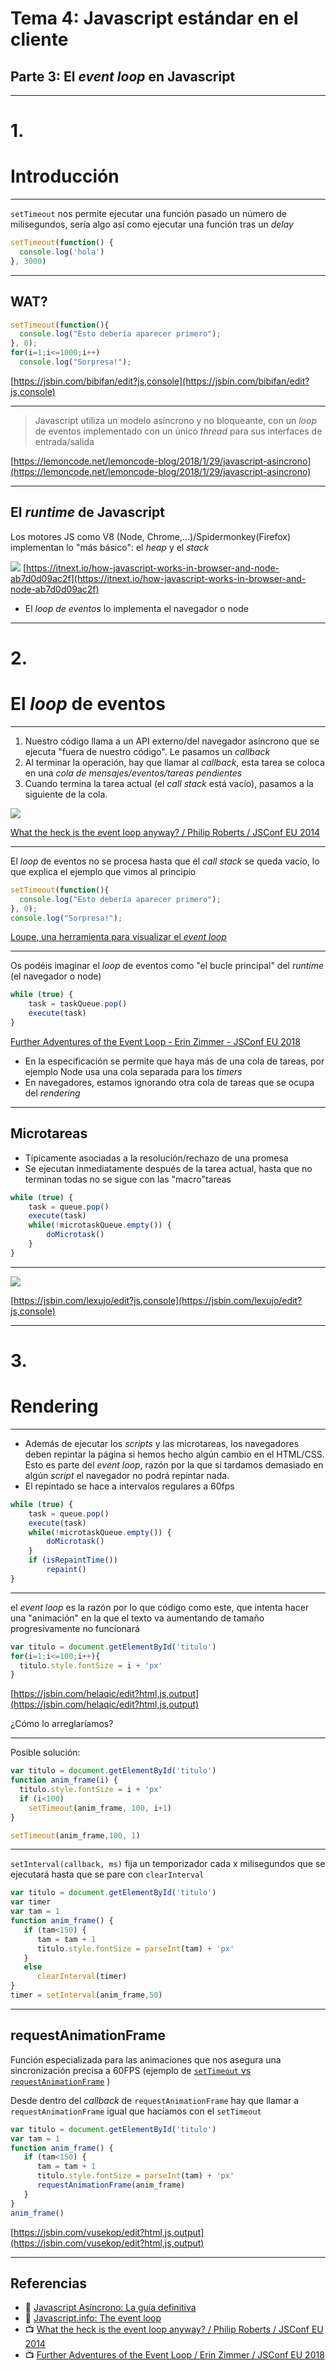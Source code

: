 <!-- .slide: class="titulo" -->

# Tema 4: Javascript estándar en el cliente
## Parte 3: El *event loop* en Javascript

---

<!-- .slide: class="titulo" -->

# 1.
# Introducción


---

`setTimeout` nos permite ejecutar una función pasado un número de milisegundos, sería algo así como ejecutar una función tras un *delay*

```javascript
setTimeout(function() {
  console.log('hola')
}, 3000)
```

---

## WAT?

```javascript
setTimeout(function(){
  console.log("Esto debería aparecer primero");
}, 0);
for(i=1;i<=1000;i++)
  console.log("Sorpresa!");
```
[https://jsbin.com/bibifan/edit?js,console](https://jsbin.com/bibifan/edit?js,console)

---


> Javascript utiliza un modelo asíncrono y no bloqueante, con un *loop* de eventos implementado con un único *thread* para sus interfaces de entrada/salida

[https://lemoncode.net/lemoncode-blog/2018/1/29/javascript-asincrono](https://lemoncode.net/lemoncode-blog/2018/1/29/javascript-asincrono) <!-- .element class="caption"-->


---

## El *runtime* de Javascript

Los motores JS como V8 (Node, Chrome,...)/Spidermonkey(Firefox) implementan lo "más básico": el *heap* y el *stack*

![](images_event_loop/heap_stack.gif) <!-- .element class="stretch"-->
[https://itnext.io/how-javascript-works-in-browser-and-node-ab7d0d09ac2f](https://itnext.io/how-javascript-works-in-browser-and-node-ab7d0d09ac2f) <!-- .element class="caption"-->

- El *loop de eventos* lo implementa el navegador o node


---

<!-- .slide: class="titulo" -->

# 2.
# El *loop* de eventos

---

1. Nuestro código llama a un API externo/del navegador asíncrono que se ejecuta "fuera de nuestro código". Le pasamos un *callback* 
2. Al terminar la operación, hay que llamar al *callback*, esta tarea se coloca en una *cola de mensajes/eventos/tareas pendientes*
3. Cuando termina la tarea actual (el *call stack* está vacío), pasamos a la siguiente de la cola.

![](images_event_loop/cola_mensajes.png) 
<!-- .element class="stretch"-->

[What the heck is the event loop anyway? / Philip Roberts / JSConf EU 2014](https://www.youtube.com/watch?v=8aGhZQkoFbQ)<!-- .element class="caption"-->


---

El *loop* de eventos no se procesa hasta que el *call stack* se queda vacío, lo que explica el ejemplo que vimos al principio

```javascript
setTimeout(function(){
  console.log("Esto debería aparecer primero");
}, 0);
console.log("Sorpresa!");
```
[Loupe, una herramienta para visualizar el *event loop*](http://latentflip.com/loupe/?code=c2V0VGltZW91dChmdW5jdGlvbiB0aW1lcigpewogIGNvbnNvbGUubG9nKCJFc3RvIGRlYmVy7WEgYXBhcmVjZXIgcHJpbWVybyIpOwp9LCAwKTsKY29uc29sZS5sb2coIlNvcnByZXNhISIpOw%3D%3D!!!PGJ1dHRvbj5DbGljayBtZSE8L2J1dHRvbj4%3D)

---

Os podéis imaginar el *loop* de eventos como "el bucle principal" del *runtime* (el navegador o node)

```javascript
while (true) {
    task = taskQueue.pop()
    execute(task)
}
```
[Further Adventures of the Event Loop - Erin Zimmer - JSConf EU 2018](https://www.youtube.com/watch?v=u1kqx6AenYw) <!-- .element class="caption" -->

- En la especificación se permite que haya más de una cola de tareas, por ejemplo Node usa una cola separada para los *timers*
- En navegadores, estamos ignorando otra cola de tareas que se ocupa del *rendering*

---

## Microtareas

- Típicamente asociadas a la resolución/rechazo de una promesa
- Se ejecutan inmediatamente después de la tarea actual, hasta que no terminan todas no se sigue con las "macro"tareas

```javascript
while (true) {
    task = queue.pop()
    execute(task)
    while(!microtaskQueue.empty()) {
        doMicrotask()
    }
}
```

---

![](images_event_loop/quiz.png) 
<!-- .element class="stretch"-->
[https://jsbin.com/lexujo/edit?js,console](https://jsbin.com/lexujo/edit?js,console) <!-- .element class="caption"-->


---

<!-- .slide: class="titulo" -->
# 3.
# Rendering

---


- Además de ejecutar los *scripts* y las microtareas, los navegadores deben repintar la página si hemos hecho algún cambio en el HTML/CSS. Esto es parte del *event loop*, razón por la que si tardamos demasiado en algún *script* el navegador no podrá repintar nada.
- El repintado se hace a intervalos regulares a 60fps

```javascript
while (true) {
    task = queue.pop()
    execute(task)
    while(!microtaskQueue.empty()) {
        doMicrotask()
    }
    if (isRepaintTime())
        repaint()
}
```

---

el *event loop* es la razón por lo que código como este, que intenta hacer una "animación" en la que el texto va aumentando de tamaño progresivamente no funcionará

```javascript
var titulo = document.getElementById('titulo')
for(i=1;i<=100;i++){
  titulo.style.fontSize = i + 'px'
}  
```
[https://jsbin.com/helaqic/edit?html,js,output](https://jsbin.com/helaqic/edit?html,js,output)

¿Cómo lo arreglaríamos?

---

Posible solución:

```javascript
var titulo = document.getElementById('titulo')
function anim_frame(i) {
  titulo.style.fontSize = i + 'px'
  if (i<100)
    setTimeout(anim_frame, 100, i+1)  
}

setTimeout(anim_frame,100, 1)
```

---

`setInterval(callback, ms)` fija un temporizador cada x milisegundos que se ejecutará hasta que se pare con `clearInterval`

```javascript
var titulo = document.getElementById('titulo')
var timer
var tam = 1
function anim_frame() {
   if (tam<150) {
      tam = tam + 1
      titulo.style.fontSize = parseInt(tam) + 'px'
   }
   else
      clearInterval(timer)
}
timer = setInterval(anim_frame,50)
```

---

## requestAnimationFrame

Función especializada para las animaciones que nos asegura una sincronización precisa a 60FPS (ejemplo de [`setTimeout` vs `requestAnimationFrame`](https://codepen.io/klugjo/pen/zBYLOX)
)

Desde dentro del *callback* de `requestAnimationFrame` hay que llamar a `requestAnimationFrame` igual que hacíamos con el `setTimeout`

```javascript
var titulo = document.getElementById('titulo')
var tam = 1
function anim_frame() {
   if (tam<150) {
      tam = tam + 1
      titulo.style.fontSize = parseInt(tam) + 'px'
      requestAnimationFrame(anim_frame)
   }
}
anim_frame()
```
[https://jsbin.com/vusekop/edit?html,js,output](https://jsbin.com/vusekop/edit?html,js,output) <!-- .element class="caption"-->

---

## Referencias

- 📖 [Javascript Asíncrono: La guía definitiva](https://lemoncode.net/lemoncode-blog/2018/1/29/javascript-asincrono)
- 📖 [Javascript.info: The event loop](https://javascript.info/event-loop#event-loop)
- 📺 [What the heck is the event loop anyway? / Philip Roberts / JSConf EU 2014](https://www.youtube.com/watch?v=8aGhZQkoFbQ)
- 📺 [Further Adventures of the Event Loop / Erin Zimmer / JSConf EU 2018](https://www.youtube.com/watch?v=u1kqx6AenYw)
